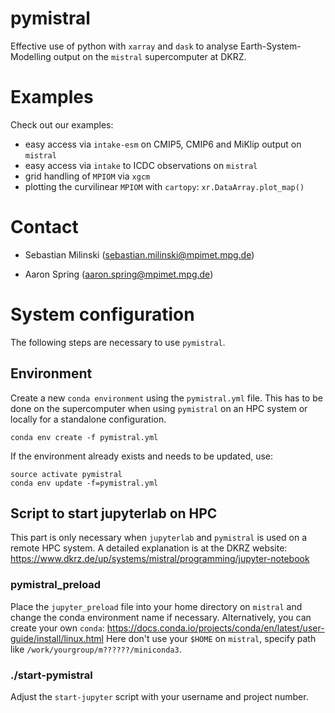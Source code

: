 # pymistral

Effective use of python with `xarray` and `dask` to analyse Earth-System-Modelling output on the `mistral` supercomputer at DKRZ.

# Examples

Check out our examples:

-   easy access via `intake-esm` on CMIP5, CMIP6 and MiKlip output on `mistral`
-   easy access via `intake` to ICDC observations on `mistral`
-   grid handling of `MPIOM` via `xgcm`
-   plotting the curvilinear `MPIOM` with `cartopy`: `xr.DataArray.plot_map()`

# Contact

-   Sebastian Milinski (sebastian.milinski@mpimet.mpg.de)

-   Aaron Spring (aaron.spring@mpimet.mpg.de)

# System configuration

The following steps are necessary to use `pymistral`.

## Environment

Create a new `conda environment` using the `pymistral.yml` file. This has to be
done on the supercomputer when using `pymistral` on an HPC system or locally for
a standalone configuration.

`conda env create -f pymistral.yml`

If the environment already exists and needs to be updated, use:

    source activate pymistral
    conda env update -f=pymistral.yml

## Script to start jupyterlab on HPC

This part is only necessary when `jupyterlab` and `pymistral` is used on a remote
HPC system. A detailed explanation is at the DKRZ website: <https://www.dkrz.de/up/systems/mistral/programming/jupyter-notebook>

### pymistral_preload

Place the `jupyter_preload` file into your home directory on `mistral` and
change the conda environment name if necessary. Alternatively, you can create your own `conda`: <https://docs.conda.io/projects/conda/en/latest/user-guide/install/linux.html>
Here don't use your `$HOME` on `mistral`, specify path like `/work/yourgroup/m??????/miniconda3`. 

### ./start-pymistral

Adjust the `start-jupyter` script with your username and project number.
